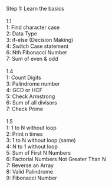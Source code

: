 Step 1: Learn the basics\
\
1.1\
1: Find character case\
2: Data Type\
3: if-else (Decision Making)\
4: Switch Case statement\
6: Nth Fibonacci Number\
7: Sum of even & odd\
\
1.4\
1: Count Digits\
3: Palindrome number\
4: GCD or HCF\
5: Check Armstrong\
6: Sum of all divisors\
7: Check Prime\
\
1.5\
1: 1 to N without loop\
2: Print n times\
3: 1 to N without loop (same)\
4: N to 1 without loop\
5: Sum of First N Numbers\
6: Factorial Numbers Not Greater Than N\
7: Reverse an Array\
8: Valid Palindrome\
9: Fibonacci Number